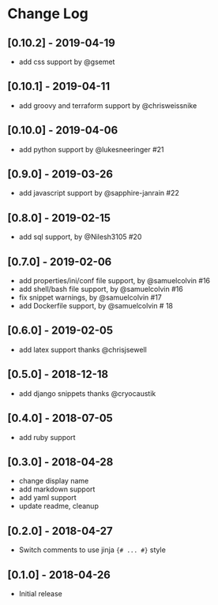 # Change Log
## [0.10.2] - 2019-04-19
* add css support by @gsemet

## [0.10.1] - 2019-04-11
* add groovy and terraform support by @chrisweissnike

## [0.10.0] - 2019-04-06
* add python support by @lukesneeringer #21

## [0.9.0] - 2019-03-26
* add javascript support by @sapphire-janrain #22

## [0.8.0] - 2019-02-15
- add sql support, by @Nilesh3105 #20

## [0.7.0] - 2019-02-06
- add properties/ini/conf file support, by @samuelcolvin #16
- add shell/bash file support, by @samuelcolvin #16
- fix snippet warnings, by @samuelcolvin #17
- add Dockerfile support, by @samuelcolvin # 18

## [0.6.0] - 2019-02-05
- add latex support thanks @chrisjsewell

## [0.5.0] - 2018-12-18
- add django snippets thanks @cryocaustik

## [0.4.0] - 2018-07-05
- add ruby support

## [0.3.0] - 2018-04-28
- change display name
- add markdown support
- add yaml support
- update readme, cleanup

## [0.2.0] - 2018-04-27
- Switch comments to use jinja `{# ... #}` style

## [0.1.0] - 2018-04-26
- Initial release
